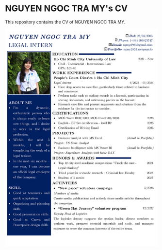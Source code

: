 # NGUYEN NGOC TRA MY's CV

This repository contains the CV of NGUYEN NGOC TRA MY.

![NGUYEN NGOC TRA MY's CV](https://raw.githubusercontent.com/tramynguyen28/cv/main/CV.jpg)
